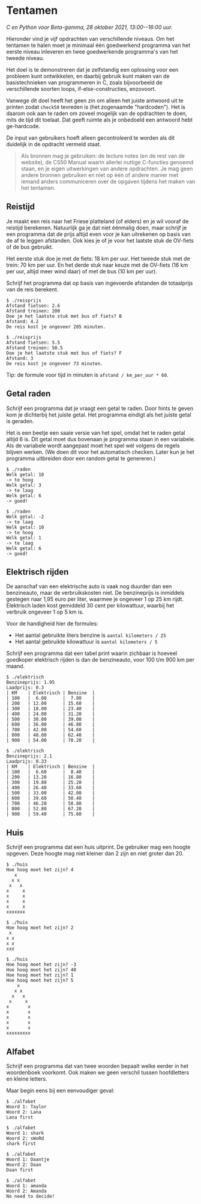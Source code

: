 # Tentamen

*C en Python voor Beta-gamma, 28 oktober 2021, 13:00--16:00 uur.*

Hieronder vind je vijf opdrachten van verschillende niveaus. Om het tentamen te halen moet je minimaal één goedwerkend programma van het eerste niveau inleveren en twee goedwerkende programma's van het tweede niveau.

Het doel is te demonstreren dat je zelfstandig een oplossing voor een probleem kunt ontwikkelen, en daarbij gebruik kunt maken van de basistechnieken van programmeren in C, zoals bijvoorbeeld de verschillende soorten loops, if-else-constructies, enzovoort.

Vanwege dit doel heeft het geen zin om alleen het juiste antwoord uit te printen zodat `check50` tevreden is (het zogenaamde "hardcoden"). Het is daarom ook aan te raden om zoveel mogelijk van de opdrachten te doen, mits de tijd dit toelaat. Dat geeft ruimte als je onbedoeld een antwoord hebt ge-hardcode.

De input van gebruikers hoeft alleen gecontroleerd te worden als dit duidelijk in de opdracht vermeld staat.

> Als bronnen mag je gebruiken: de lecture notes (en de rest van de website), de CS50 Manual waarin allerlei nuttige C-functies genoemd staan, en je eigen uitwerkingen van andere opdrachten. Je mag geen andere bronnen gebruiken en niet op één of andere manier met iemand anders communiceren over de opgaven tijdens het maken van het tentamen.


## Reistijd

Je maakt een reis naar het Friese platteland (of elders) en je wil vooraf de reistijd berekenen. Natuurlijk ga je dat niet éénmalig doen, maar schrijf je een programma dat de prijs altijd even voor je kan uitrekenen op basis van de af te leggen afstanden. Ook kies je of je voor het laatste stuk de OV-fiets of de bus gebruikt.

Het eerste stuk doe je met de fiets: 18 km per uur. Het tweede stuk met de trein: 70 km per uur. En het derde stuk naar keuze met de OV-fiets (16 km per uur, altijd meer wind daar) of met de bus (10 km per uur).

Schrijf het programma dat op basis van ingevoerde afstanden de totaalprijs van de reis berekent.

    $ ./reisprijs
    Afstand fietsen: 2.6
    Afstand treinen: 200
    Doe je het laatste stuk met bus of fiets? B
    Afstand: 4.2
    De reis kost je ongeveer 205 minuten.

    $ ./reisprijs
    Afstand fietsen: 5.5
    Afstand treinen: 50.5
    Doe je het laatste stuk met bus of fiets? F
    Afstand: 3
    De reis kost je ongeveer 73 minuten.

Tip: de formule voor tijd in minuten is `afstand / km_per_uur * 60`.


## Getal raden

Schrijf een programma dat je vraagt een getal te raden. Door hints te geven kom je dichterbij het juiste getal. Het programma eindigt als het juiste getal is geraden.

Het is een beetje een saaie versie van het spel, omdat het te raden getal altijd 6 is. Dit getal moet dus bovenaan je programma staan in een variabele. Als de variabele wordt aangepast moet het spel wél volgens de regels blijven werken. (We doen dit voor het automatisch checken. Later kun je het programma uitbreiden door een random getal te genereren.)

    $ ./raden
    Welk getal: 10
    -> te hoog
    Welk getal: 3
    -> te laag
    Welk getal: 6
    -> goed!
    
    $ ./raden
    Welk getal: -2
    -> te laag
    Welk getal: 10
    -> te hoog
    Welk getal: 1
    -> te laag
    Welk getal: 6
    -> goed!


## Elektrisch rijden

De aanschaf van een elektrische auto is vaak nog duurder dan een benzineauto, maar de verbruikskosten niet. De benzineprijs is inmiddels gestegen naar 1,95 euro per liter, waarmee je ongeveer 1 op 25 km rijdt. Elektrisch laden kost gemiddeld 30 cent per kilowattuur, waarbij het verbruik ongeveer 1 op 5 km is.

Voor de handigheid hier de formules:

- Het aantal gebruikte liters benzine is `aantal kilometers / 25`
- Het aantal gebruikte kilowattuur is `aantal kilometers / 5`

Schrijf een programma dat een tabel print waarin zichbaar is hoeveel goedkoper elektrisch rijden is dan de benzineauto, voor 100 t/m 900 km per maand.

    $ ./elektrisch
    Benzineprijs: 1.95
    Laadprijs: 0.3
    | KM    | Elektrisch | Benzine  |
    | 100   |  6.00      |  7.80    |
    | 200   | 12.00      | 15.60    |
    | 300   | 18.00      | 23.40    |
    | 400   | 24.00      | 31.20    |
    | 500   | 30.00      | 39.00    |
    | 600   | 36.00      | 46.80    |
    | 700   | 42.00      | 54.60    |
    | 800   | 48.00      | 62.40    |
    | 900   | 54.00      | 70.20    |

    $ ./elektrisch
    Benzineprijs: 2.1
    Laadprijs: 0.33
    | KM    | Elektrisch | Benzine  |
    | 100   |  6.60      |  8.40    |
    | 200   | 13.20      | 16.80    |
    | 300   | 19.80      | 25.20    |
    | 400   | 26.40      | 33.60    |
    | 500   | 33.00      | 42.00    |
    | 600   | 39.60      | 50.40    |
    | 700   | 46.20      | 58.80    |
    | 800   | 52.80      | 67.20    |
    | 900   | 59.40      | 75.60    |


## Huis

Schrijf een programma dat een huis uitprint. De gebruiker mag een hoogte opgeven. Deze hoogte mag niet kleiner dan 2 zijn en niet groter dan 20.

    $ ./huis
    Hoe hoog moet het zijn? 4
       x
      x x
     x   x
    x     x
    x     x
    x     x
    x     x
    xxxxxxx

    $ ./huis
    Hoe hoog moet het zijn? 2
     x
    x x
    x x
    xxx

    $ ./huis
    Hoe hoog moet het zijn? -3
    Hoe hoog moet het zijn? 40
    Hoe hoog moet het zijn? 1
    Hoe hoog moet het zijn? 5
        x
       x x
      x   x
     x     x
    x       x
    x       x
    x       x
    x       x
    x       x
    xxxxxxxxx


## Alfabet

Schrijf een programma dat van twee woorden bepaalt welke eerder in het woordenboek voorkomt. Ook maken we geen verschil tussen hoofdletters en kleine letters.

Maar begin eens bij een eenvoudiger geval:

    $ ./alfabet
    Woord 1: Taylor
    Woord 2: Lana
    Lana first

    $ ./alfabet
    Woord 1: shark
    Woord 2: sWoRd
    shark first

    $ ./alfabet
    Woord 1: Daantje
    Woord 2: Daan
    Daan first

    $ ./alfabet
    Woord 1: amanda
    Woord 2: Amanda
    No need to decide!
